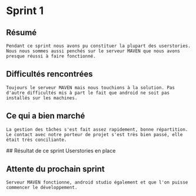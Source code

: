 # Sprint 1

## Résumé
	Pendant ce sprint nous avons pu constituer la plupart des userstories. Nous nous sommes aussi penchés sur le serveur MAVEN que nous avons presque réussi à faire fonctionné.

## Difficultés rencontrées
	Toujours le serveur MAVEN mais nous touchions à la solution. Pas d'autre difficultés mis à part le fait que android ne soit pas installés sur les machines.

## Ce qui a bien marché
	La gestion des tâches s'est fait assez rapidement, bonne répartition. Le contact avec notre porteur de projet s'est très bien passé, elle était très conciliante.

## Résultat de ce sprint
	Userstories en place

## Attente du prochain sprint
	Serveur MAVEN fonctionne, android studio également et que l'on puisse commencer le développement.
